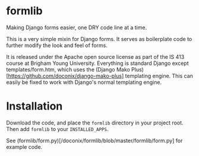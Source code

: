 # formlib
Making Django forms easier, one DRY code line at a time.

This is a very simple mixin for Django forms.  It serves as boilerplate code to further modify the look and feel of forms.

It is released under the Apache open source license as part of the IS 413 course at Brigham Young University.  Everything is standard Django except templates/form.htm, which uses the (Django Mako Plus)[https://github.com/doconix/django-mako-plus] templating engine.  This can easily be fixed to work with Django's normal templating engine.

# Installation

Download the code, and place the `formlib` directory in your project root.  Then add `formlib` to your `INSTALLED_APPS`.

See (formlib/form.py)[/doconix/formlib/blob/master/formlib/form.py] for example code.